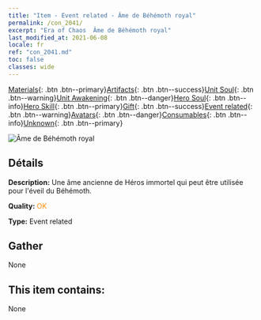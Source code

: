 ```yaml
---
title: "Item - Event related - Âme de Béhémoth royal"
permalink: /con_2041/
excerpt: "Era of Chaos  Âme de Béhémoth royal"
last_modified_at: 2021-06-08
locale: fr
ref: "con_2041.md"
toc: false
classes: wide
---
```

 [Materials](/ItemsFR/){: .btn .btn--primary}[Artifacts](/ItemsFR/Artifacts/){: .btn .btn--success}[Unit Soul](/ItemsFR/UnitSoul/){: .btn .btn--warning}[Unit Awakening](/ItemsFR/UnitAwakening/){: .btn .btn--danger}[Hero Soul](/ItemsFR/HeroSoul/){: .btn .btn--info}[Hero Skill](/ItemsFR/HeroSkill/){: .btn .btn--primary}[Gift](/ItemsFR/Gift/){: .btn .btn--success}[Event related](/ItemsFR/Events/){: .btn .btn--warning}[Avatars](/ItemsFR/Avatars/){: .btn .btn--danger}[Consumables](/ItemsFR/Consumables/){: .btn .btn--info}[Unknown](/ItemsFR/Unknown/){: .btn .btn--primary}

 ![Âme de Béhémoth royal](/images/t/juexing_407.png)

## Détails
 **Description:** Une âme ancienne de Héros immortel qui peut être utilisée pour l'éveil du Béhémoth.

 **Quality:** <span style="color: #FF8C00">OK</span>

 **Type:** Event related

## Gather

  None

## This item contains:

  None

